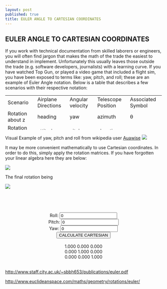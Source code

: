 ```yaml
---
layout: post
published: true
title: EULER ANGLE TO CARTESIAN COORDINATES
---
```

## EULER ANGLE TO CARTESIAN COORDINATES
  If you work with technical documentation from skilled laborers or engineers, you will often find jargon that makes the math of the trade the easiest to understand in implement. Unfortunately this usually leaves those outside the trade (e.g. software developers, journalists) with a learning curve. If you have watched Top Gun, or played a video game that included a flight sim, you have been exposed to terms like: yaw, pitch, and roll; these are an example of Euler Angle notation. Below is a table that describes a few scenarios with their respective notation:
<table style="height: 111px;" width="803">
<tbody>
<tr>
<td width="162">Scenario</td>
<td width="162">Airplane Directions</td>
<td width="162">Angular velocity</td>
<td width="162">Telescope Position</td>
<td width="162">Associated Symbol</td>
</tr>
<tr>
<td width="162">Rotation about z</td>
<td width="162">heading</td>
<td width="162">yaw</td>
<td width="162">azimuth</td>
<td width="162">θ</td>
</tr>
<tr>
<td width="162">Rotation about y</td>
<td width="162">attitude</td>
<td width="162">pitch</td>
<td width="162">elevation</td>
<td width="162">φ</td>
</tr>
<tr>
<td width="162">Rotation about x</td>
<td width="162">bank</td>
<td width="162">roll</td>
<td width="162">tilt</td>
<td width="162">ψ</td>
</tr>
</tbody>
</table>
Visual Example of yaw, pitch and roll from wikipedia user <a title="User:Auawise" href="https://commons.wikimedia.org/wiki/User:Auawise">Auawise</a>

<img src="{{ site.baseurl }}/img/Yaw_Axis_Corrected.svg.png" />


It may be more convenient mathematically to use Cartesian coordinates. In order to do this, simply apply the rotation matrices. If you have forgotten your linear algebra here they are below:

<img src="{{ site.baseurl }}/img/Rotations.png" />

The final rotation being

<img src="{{ site.baseurl }}/img/Rotation.png" />

&nbsp;

&nbsp;
<script>
$(document).ready(function() {
    $("#calcBtn").click(function(){
    theta = parseFloat($("#yaw").val()) * Math.PI/180;
    psi = parseFloat($("#roll").val()) * Math.PI/180;
    phi = parseFloat($("#pitch").val()) * Math.PI/180;
    $("#a11").text(String((Math.cos(theta)*Math.cos(phi)).toFixed(3)));
    $("#a12").text(
    String((Math.sin(psi)*Math.sin(theta)*Math.cos(phi) - Math.cos(psi)*Math.sin(phi)).toFixed(3)));
    $("#a13").text(
    String((Math.cos(psi)*Math.sin(theta)*Math.cos(phi) + Math.sin(psi)*Math.sin(phi)).toFixed(3)));
    $("#a21").text(
    String((Math.cos(theta)*Math.sin(phi)).toFixed(3)));
    $("#a22").text(
    String((Math.sin(psi)*Math.sin(theta)*Math.sin(phi) + Math.cos(psi)*Math.cos(phi)).toFixed(3)))
    $("#a23").text(
    String((Math.cos(psi)*Math.sin(theta)*Math.sin(phi) - Math.sin(psi)*Math.cos(phi)).toFixed(3)))
    $("#a31").text(
    String((-1*Math.sin(theta)).toFixed(3)));
    $("#a32").text(
    String((Math.sin(psi)*Math.cos(theta)).toFixed(3)));
    $("#a33").text(
    String((Math.cos(psi)*Math.cos(theta)).toFixed(3)));
    }); 
});
</script>
<center>
  <label for="roll">Roll:</label>
  <input type="text" id="roll" name="roll" value="0">
  <br>
  <label for="pitch">Pitch:</label>
  <input type="text" id="pitch" name="pitch" value="0">
  <br>
  <label for="yaw">Yaw:</label>
  <input type="text" id="yaw" name="yaw" value="0">
  <br>
  <input type="button" id="calcBtn" value="CALCULATE CARTESIAN" >
  <br>
  <br>
  <label id="a11">1.000</label>
  <label id="a12">0.000</label>
  <label id="a13">0.000</label>
  <br>
  <label id="a21">0.000</label>
  <label id="a22">1.000</label>
  <label id="a23">0.000</label>
  <br>
  <label id="a31">0.000</label>
  <label id="a32">0.000</label>
  <label id="a33">1.000</label>
</center>

<br>

http://www.staff.city.ac.uk/~sbbh653/publications/euler.pdf

http://www.euclideanspace.com/maths/geometry/rotations/euler/

&nbsp;

&nbsp;

&nbsp;

&nbsp;

&nbsp;
